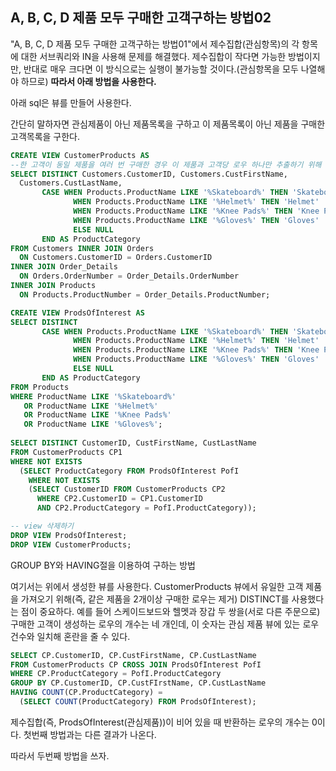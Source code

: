 ## A, B, C, D 제품 모두 구매한 고객구하는 방법02

"A, B, C, D 제품 모두 구매한 고객구하는 방법01"에서 제수집합(관심항목)의 각 항목에 대한 서브쿼리와 IN을 사용해 문제를 해결했다. 제수집합이 작다면 가능한 방법이지만, 반대로 매우 크다면 이 방식으로는 실행이 불가능할 것이다.(관심항목을 모두 나열해야 하므로) **따라서 아래 방법을 사용한다.**

아래 sql은 뷰를 만들어 사용한다.

간단히 말하자면 관심제품이 아닌 제품목록을 구하고 이 제품목록이 아닌 제품을 구매한 고객목록을 구한다.


```sql
CREATE VIEW CustomerProducts AS
--한 고객이 동일 제품을 여러 번 구매한 경우 이 제품과 고객당 로우 하나만 추출하기 위해 DISTINCT 사용
SELECT DISTINCT Customers.CustomerID, Customers.CustFirstName,
  Customers.CustLastName,
       CASE WHEN Products.ProductName LIKE '%Skateboard%' THEN 'Skateboard'
              WHEN Products.ProductName LIKE '%Helmet%' THEN 'Helmet'
              WHEN Products.ProductName LIKE '%Knee Pads%' THEN 'Knee Pads'
              WHEN Products.ProductName LIKE '%Gloves%' THEN 'Gloves'
              ELSE NULL
       END AS ProductCategory
FROM Customers INNER JOIN Orders
  ON Customers.CustomerID = Orders.CustomerID
INNER JOIN Order_Details
  ON Orders.OrderNumber = Order_Details.OrderNumber
INNER JOIN Products
  ON Products.ProductNumber = Order_Details.ProductNumber;

CREATE VIEW ProdsOfInterest AS
SELECT DISTINCT 
       CASE WHEN Products.ProductName LIKE '%Skateboard%' THEN 'Skateboard'
              WHEN Products.ProductName LIKE '%Helmet%' THEN 'Helmet'
              WHEN Products.ProductName LIKE '%Knee Pads%' THEN 'Knee Pads'
              WHEN Products.ProductName LIKE '%Gloves%' THEN 'Gloves'
              ELSE NULL
       END AS ProductCategory
FROM Products
WHERE ProductName LIKE '%Skateboard%'
   OR ProductName LIKE '%Helmet%' 
   OR ProductName LIKE '%Knee Pads%' 
   OR ProductName LIKE '%Gloves%';
  
SELECT DISTINCT CustomerID, CustFirstName, CustLastName
FROM CustomerProducts CP1
WHERE NOT EXISTS
  (SELECT ProductCategory FROM ProdsOfInterest PofI
    WHERE NOT EXISTS
    (SELECT CustomerID FROM CustomerProducts CP2
      WHERE CP2.CustomerID = CP1.CustomerID
      AND CP2.ProductCategory = PofI.ProductCategory));

-- view 삭제하기
DROP VIEW ProdsOfInterest;
DROP VIEW CustomerProducts;
```

GROUP BY와 HAVING절을 이용하여 구하는 방법

여기서는 위에서 생성한 뷰를 사용한다. CustomerProducts 뷰에서 유일한 고객 제품을 가져오기 위해(즉, 같은 제품을 2개이상 구매한 로우는 제거) DISTINCT를 사용했다는 점이 중요하다. 예를 들어 스케이드보드와 헬멧과 장갑 두 쌍을(서로 다른 주문으로) 구매한 고객이 생성하는 로우의 개수는 네 개인데, 이 숫자는 관심 제품 뷰에 있는 로우 건수와 일치해 혼란을 줄 수 있다.


```sql
SELECT CP.CustomerID, CP.CustFirstName, CP.CustLastName
FROM CustomerProducts CP CROSS JOIN ProdsOfInterest PofI
WHERE CP.ProductCategory = PofI.ProductCategory
GROUP BY CP.CustomerID, CP.CustFIrstName, CP.CustLastName
HAVING COUNT(CP.ProductCategory) =
  (SELECT COUNT(ProductCategory) FROM ProdsOfInterest);
```

제수집합(즉, ProdsOfInterest(관심제품))이 비어 있을 때 반환하는 로우의 개수는 0이다. 첫번째 방법과는 다른 결과가 나온다.

따라서 두번째 방법을 쓰자.